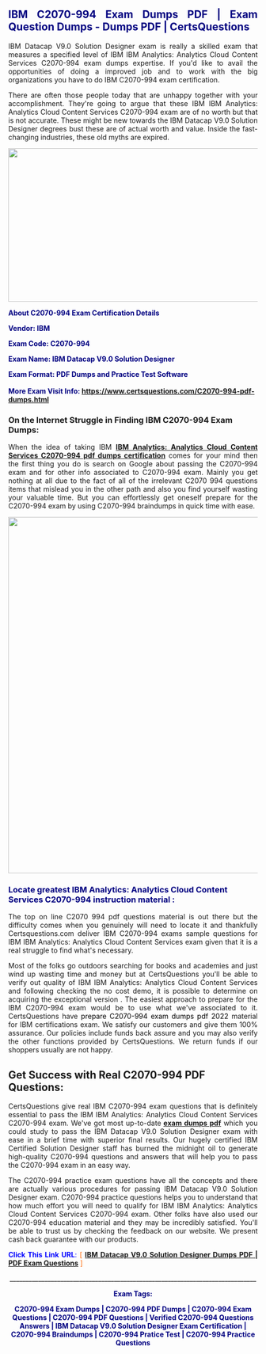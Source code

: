 <h2 style="text-align: justify;"><span style="color: #000080;">IBM C2070-994 Exam Dumps PDF | Exam Question Dumps - Dumps PDF | CertsQuestions</span></h2>
<p style="text-align: justify;">IBM Datacap V9.0 Solution Designer exam is really a skilled exam that measures a specified level of IBM IBM Analytics: Analytics Cloud Content Services C2070-994 exam dumps expertise. If you'd like to avail the opportunities of doing a improved job and to work with the big organizations you have to do IBM C2070-994 exam certification.</p>
<p style="text-align: justify;">There are often those people today that are unhappy together with your accomplishment. They're going to argue that these IBM IBM Analytics: Analytics Cloud Content Services C2070-994 exam are of no worth but that is not accurate. These might be new towards the IBM Datacap V9.0 Solution Designer degrees bust these are of actual worth and value. Inside the fast-changing industries, these old myths are expired.</p>
<p><img style="display: block; margin-left: auto; margin-right: auto;" src="https://i.imgur.com/eaP4ae9.png" width="840" height="310" /></p>
<p><span style="color: #000080;"><strong>About C2070-994 Exam Certification Details</strong></span></p>
<p><span style="color: #000080;"><strong>Vendor: IBM<br /></strong></span></p>
<p><span style="color: #000080;"><strong>Exam Code: C2070-994</strong></span></p>
<p><span style="color: #000080;"><strong>Exam Name: IBM Datacap V9.0 Solution Designer</strong></span></p>
<p><span style="color: #000080;"><strong>Exam Format: PDF Dumps and Practice Test Software<br /><br />More Exam Visit Info: <span style="color: #ff6600;"><a href="https://www.certsquestions.com/C2070-994-pdf-dumps.html">https://www.certsquestions.com/C2070-994-pdf-dumps.html</a></span></strong></span></p>
<h3>On the Internet Struggle in Finding IBM C2070-994 Exam Dumps:</h3>
<p style="text-align: justify;">When the idea of taking IBM <a href="https://www.certsquestions.com/C2070-994-pdf-dumps.html"><strong>IBM Analytics: Analytics Cloud Content Services C2070-994 pdf dumps certification</strong></a> comes for your mind then the first thing you do is search on Google about passing the C2070-994 exam and for other info associated to C2070-994 exam. Mainly you get nothing at all due to the fact of all of the irrelevant C2070 994 questions items that mislead you in the other path and also you find yourself wasting your valuable time. But you can effortlessly get oneself prepare for the C2070-994 exam by using C2070-994 braindumps in quick time with ease.</p>
<p><a href="https://www.certsquestions.com/C2070-994-pdf-dumps.html"><img style="display: block; margin-left: auto; margin-right: auto;" src="https://i.imgur.com/pxhoKQ2.png" width="720" /></a></p>
<h3><span style="color: #000080;">Locate greatest IBM Analytics: Analytics Cloud Content Services C2070-994 instruction material :</span></h3>
<p style="text-align: justify;">The top on line C2070 994 pdf questions material is out there but the difficulty comes when you genuinely will need to locate it and thankfully Certsquestions.com deliver IBM C2070-994 exams sample questions for IBM IBM Analytics: Analytics Cloud Content Services exam given that it is a real struggle to find what's necessary.</p>
<p style="text-align: justify;">Most of the folks go outdoors searching for books and academies and just wind up wasting time and money but at CertsQuestions you'll be able to verify out quality of IBM IBM Analytics: Analytics Cloud Content Services and following checking the no cost demo, it is possible to determine on acquiring the exceptional version . The easiest approach to prepare for the IBM C2070-994 exam would be to use what we've associated to it. CertsQuestions have <span style="color: #000000;">prepare C2070-994 exam dumps pdf 2022</span> material for IBM certifications exam. We satisfy our customers and give them 100% assurance. Our policies include funds back assure and you may also verify the other functions provided by CertsQuestions. We return funds if our shoppers usually are not happy.</p>
<h2>Get Success with Real C2070-994 PDF Questions:</h2>
<p style="text-align: justify;">CertsQuestions give real IBM C2070-994 exam questions that is definitely essential to pass the IBM IBM Analytics: Analytics Cloud Content Services C2070-994 exam. We've got most up-to-date<strong>&nbsp;<a href="https://www.certsquestions.com/">exam dumps pdf</a></strong>&nbsp;which you could study to pass the IBM Datacap V9.0 Solution Designer exam with ease in a brief time with superior final results. Our hugely certified IBM Certified Solution Designer staff has burned the midnight oil to generate high-quality C2070-994 questions and answers that will help you to pass the C2070-994 exam in an easy way.</p>
<p style="text-align: justify;">The C2070-994 practice exam questions have all the concepts and there are actually various procedures for passing IBM Datacap V9.0 Solution Designer exam. C2070-994 practice questions helps you to understand that how much effort you will need to qualify for IBM IBM Analytics: Analytics Cloud Content Services C2070-994 exam. Other folks have also used our C2070-994 education material and they may be incredibly satisfied. You'll be able to trust us by checking the feedback on our website. We present cash back guarantee with our products.</p>
<p style="text-align: justify;"><span style="color: #0000ff;"><strong>Click This Link URL</strong>:</span> <span style="color: #ff6600;">[ <strong><a href="https://www.certsquestions.com/ibm-certified-solution-designer-certification.html">IBM Datacap V9.0 Solution Designer Dumps PDF | PDF Exam Questions</a></strong> ]</span></p>
<p style="text-align: center;">______________________________________________________________________________</p>
<p style="text-align: center;"><span style="color: #000080;"><strong>Exam Tags:</strong></span></p>
<p style="text-align: center;"><span style="color: #000080;"><strong>C2070-994 Exam Dumps | C2070-994 PDF Dumps | C2070-994 Exam Questions | C2070-994 PDF Questions | Verified C2070-994 Questions Answers | IBM Datacap V9.0 Solution Designer Exam Certification | C2070-994 Braindumps | C2070-994 Pratice Test | C2070-994 Practice Questions</strong></span></p>
